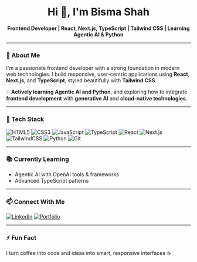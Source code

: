 <h1 align="center">Hi 👋, I'm Bisma Shah</h1>

<p align="center">
  <b>Frontend Developer | React, Next.js, TypeScript | Tailwind CSS | Learning Agentic AI & Python</b>
</p>

---

### 🧠 About Me

I'm a passionate frontend developer with a strong foundation in modern web technologies. I build responsive, user-centric applications using **React**, **Next.js**, and **TypeScript**, styled beautifully with **Tailwind CSS**.  

💡 **Actively learning Agentic AI and Python**, and exploring how to integrate **frontend development** with **generative AI** and **cloud-native technologies**.

---

### 🚀 Tech Stack

![HTML5](https://img.shields.io/badge/HTML5-E34F26?style=flat&logo=html5&logoColor=white)
![CSS3](https://img.shields.io/badge/CSS3-1572B6?style=flat&logo=css3&logoColor=white)
![JavaScript](https://img.shields.io/badge/JavaScript-F7DF1E?style=flat&logo=javascript&logoColor=black)
![TypeScript](https://img.shields.io/badge/TypeScript-007ACC?style=flat&logo=typescript&logoColor=white)
![React](https://img.shields.io/badge/React-20232A?style=flat&logo=react&logoColor=61DAFB)
![Next.js](https://img.shields.io/badge/Next.js-000?style=flat&logo=next.js&logoColor=white)
![TailwindCSS](https://img.shields.io/badge/TailwindCSS-06B6D4?style=flat&logo=tailwindcss&logoColor=white)
![Python](https://img.shields.io/badge/Python-3776AB?style=flat&logo=python&logoColor=white)
![Git](https://img.shields.io/badge/Git-F05032?style=flat&logo=git&logoColor=white)

---

### 📚 Currently Learning

- Agentic AI with OpenAI tools & frameworks  
- Advanced TypeScript patterns  
---

### 📫 Connect With Me

[![LinkedIn](https://img.shields.io/badge/LinkedIn-blue?style=flat&logo=linkedin)](https://linkedin.com/in/your-link)
[![Portfolio](https://img.shields.io/badge/Portfolio-000?style=flat&logo=web)](https://your-portfolio-link.com)

---

### ⚡ Fun Fact
I turn coffee into code and ideas into smart, responsive interfaces ☕

